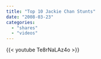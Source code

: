 ```yaml
---
title: "Top 10 Jackie Chan Stunts"
date: "2008-03-23"
categories:
  - "shares"
  - "videos"
---
```


{{< youtube Te8rNaLAz4o >}}
